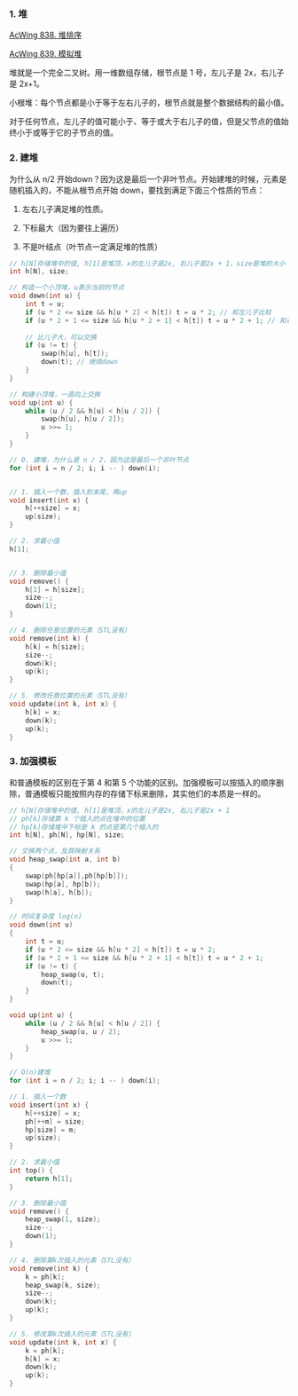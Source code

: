 ### 1. 堆

[AcWing 838. 堆排序](https://www.acwing.com/problem/content/840/)

 [AcWing 839. 模拟堆](https://www.acwing.com/problem/content/841/)

堆就是一个完全二叉树。用一维数组存储，根节点是 1 号，左儿子是 2x，右儿子是 2x+1。

小根堆：每个节点都是小于等于左右儿子的，根节点就是整个数据结构的最小值。

对于任何节点，左儿子的值可能小于、等于或大于右儿子的值，但是父节点的值始终小于或等于它的子节点的值。

### 2. 建堆

为什么从 n/2 开始down？因为这是最后一个非叶节点。开始建堆的时候，元素是随机插入的，不能从根节点开始 down，要找到满足下面三个性质的节点：

1. 左右儿子满足堆的性质。

2. 下标最大（因为要往上遍历）

3. 不是叶结点（叶节点一定满足堆的性质）

```cpp
// h[N]存储堆中的值, h[1]是堆顶，x的左儿子是2x, 右儿子是2x + 1，size是堆的大小
int h[N], size;

// 构造一个小顶堆，u表示当前的节点
void down(int u) {
    int t = u; 
    if (u * 2 <= size && h[u * 2] < h[t]) t = u * 2; // 和左儿子比较
    if (u * 2 + 1 <= size && h[u * 2 + 1] < h[t]) t = u * 2 + 1; // 和右儿子比较
    
    // 比儿子大，可以交换
    if (u != t) {
        swap(h[u], h[t]);
        down(t); // 继续down
    }
}

// 构建小顶堆，一直向上交换
void up(int u) {
    while (u / 2 && h[u] < h[u / 2]) {
        swap(h[u], h[u / 2]);
        u >>= 1;
    }
}

// 0. 建堆，为什么是 n / 2，因为这是最后一个非叶节点
for (int i = n / 2; i; i -- ) down(i);


// 1. 插入一个数，插入到末尾，再up
void insert(int x) {
    h[++size] = x;
    up(size);  
}

// 2. 求最小值
h[1];


// 3. 删除最小值
void remove() {
    h[1] = h[size];
    size--;
    down(1);
}

// 4. 删除任意位置的元素（STL没有）
void remove(int k) {
    h[k] = h[size];
    size--;
    down(k);
    up(k);
}

// 5. 修改任意位置的元素（STL没有）
void update(int k, int x) {
    h[k] = x;
    down(k);
    up(k);
}
```

### 3. 加强模板

和普通模板的区别在于第 4 和第 5 个功能的区别。加强模板可以按插入的顺序删除，普通模板只能按照内存的存储下标来删除，其实他们的本质是一样的。

```cpp
// h[N]存储堆中的值, h[1]是堆顶，x的左儿子是2x, 右儿子是2x + 1
// ph[k]存储第 k 个插入的点在堆中的位置
// hp[k]存储堆中下标是 k 的点是第几个插入的
int h[N], ph[N], hp[N], size;

// 交换两个点，及其映射关系
void heap_swap(int a, int b)
{
    swap(ph[hp[a]],ph[hp[b]]);
    swap(hp[a], hp[b]);
    swap(h[a], h[b]);
}

// 时间复杂度 log(n)
void down(int u)
{
    int t = u;
    if (u * 2 <= size && h[u * 2] < h[t]) t = u * 2;
    if (u * 2 + 1 <= size && h[u * 2 + 1] < h[t]) t = u * 2 + 1;
    if (u != t) {
        heap_swap(u, t);
        down(t);
    }
}

void up(int u) {
    while (u / 2 && h[u] < h[u / 2]) {
        heap_swap(u, u / 2);
        u >>= 1;
    }
}

// O(n)建堆
for (int i = n / 2; i; i -- ) down(i);

// 1. 插入一个数
void insert(int x) {
    h[++size] = x;
    ph[++m] = size;
    hp[size] = m;
    up(size);  
}

// 2. 求最小值
int top() {
    return h[1];
}

// 3. 删除最小值
void remove() {
    heap_swap(1, size);         
    size--;
    down(1);
}

// 4. 删除第k次插入的元素（STL没有）
void remove(int k) {
    k = ph[k];
    heap_swap(k, size);
    size--;
    down(k);
    up(k);
}

// 5. 修改第k次插入的元素（STL没有）
void update(int k, int x) {
    k = ph[k];
    h[k] = x;
    down(k);
    up(k);
}
```

